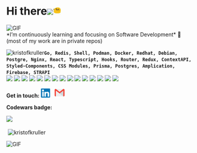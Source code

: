 # Hi there<img src="https://raw.githubusercontent.com/iampavangandhi/iampavangandhi/master/gifs/Hi.gif" width="30px"><img alt="GIF" src="https://github.com/SatYu26/SatYu26/blob/master/Assets/happy.gif" width="20vw" />

<img alt="GIF" src="https://cdn.dribbble.com/users/1792477/screenshots/6816387/ezgif.com-resize__3_.gif" width="20vw" /> 
<br />
*I’m continuously learning and focusing on Software Development* 💪
<br />
(most of my work are in private repos)

<p><img align="left" src="https://github-readme-stats.vercel.app/api/top-langs?username=kristofkruller&show_icons=true&locale=en&layout=compact" alt="kristofkruller" /></p>  

**`Go, Redis, Shell, Podman, Docker, Redhat, Debian, Postgre, Nginx,
React, Typescript, Hooks, Router, Redux, ContextAPI, Styled-Components, CSS Modules,
Prisma, Postgres, Amplication, Firebase, STRAPI`**
<br />
<a src="https://go.dev/blog/go-brand/Go-Logo/PNG"><img src="https://go.dev/blog/go-brand/Go-Logo/PNG/Go-Logo_Aqua.png" height="48px"></a>
<a src="https://www.javascript.com/"><img src="https://1000logos.net/wp-content/uploads/2020/08/Nginx-Symbol.jpg" height="48px"></a>
<a src="https://www.javascript.com/"><img src="https://w7.pngwing.com/pngs/1008/389/png-transparent-logo-redhat-logos-and-brands-icon.png" height="48px"></a>
<a src="https://www.javascript.com/"><img src="https://www.debian.org/logos/hexagonal.png" height="48px"></a>
<a src="https://www.javascript.com/"><img src="https://i0.wp.com/blog.knoldus.com/wp-content/uploads/2018/04/docker.png?fit=269%2C201&ssl=1" height="48px"></a>
<a src="https://www.javascript.com/"><img src="https://img.icons8.com/color/48/000000/javascript.png" height="48px"></a>
<a src="https://reactjs.org/"><img src="https://img.icons8.com/color/48/000000/react-native.png" height="48px"></a>
<a src="https://nodejs.org/"><img src="https://img.icons8.com/color/48/000000/nodejs.png" height="48px"></a>
<a src="https://visualstudio.microsoft.com/"><img src="https://img.icons8.com/color/48/000000/visual-studio.png" height="48px"></a>
<a src="https://www.npmjs.com/"><img src="https://img.icons8.com/color/48/000000/npm.png" height="48px"></a>
<a src="https://github.com/"><img src="https://img.icons8.com/color/48/000000/github--v1.png" height="48px"></a>
<a src="https://www.w3schools.com/css/"><img src="https://img.icons8.com/ios-filled/1x/css3.png" height="48px"></a>
<a src="https://www.w3schools.com/html/"><img src="https://img.icons8.com/ios-filled/1x/html-5.png" height="48px"></a>
<a src="https://www.w3schools.com/html/"><img src="https://img.icons8.com/color/1x/styled-components.png" height="48px"></a>
<a src="https://www.w3schools.com/html/"><img src="https://img.icons8.com/external-flaticons-lineal-color-flat-icons/1x/external-sql-computer-programming-flaticons-lineal-color-flat-icons.png" height="48px"></a>
<!-- # For more details please click on my<a href="https://kristofkruller.github.io/Portfolio/"> Portfolio </a><img src="https://media.giphy.com/media/WUlplcMpOCEmTGBtBW/giphy.gif" width="30"> -->
**Get in touch:**
<a href="https://www.linkedin.com/in/kristof-kruller/"><img align="" alt="KristofKruller | Linkedin" width="24px" src="https://github.com/SatYu26/SatYu26/blob/master/Assets/Linkedin.svg" /></a> &nbsp;&nbsp;<a href="mailto:kristof.kruller@gmail.com"><img align="" alt="KristofKruller | Gmail" width="26px" src="https://github.com/SatYu26/SatYu26/blob/master/Assets/Gmail.svg" /></a>

**Codewars badge:**  

<a target="_blank" href="https://www.codewars.com/users/kristofkruller"><img src="https://www.codewars.com/users/kristofkruller/badges/micro"></a>  

<p>&nbsp;<img align="center" src="https://github-readme-stats.vercel.app/api?username=kristofkruller&show_icons=true&locale=en" alt="kristofkruller" /></p>  

<img alt="GIF" src="https://media.tenor.com/nIPLRnaTx7gAAAAC/trex-pc.gif">
